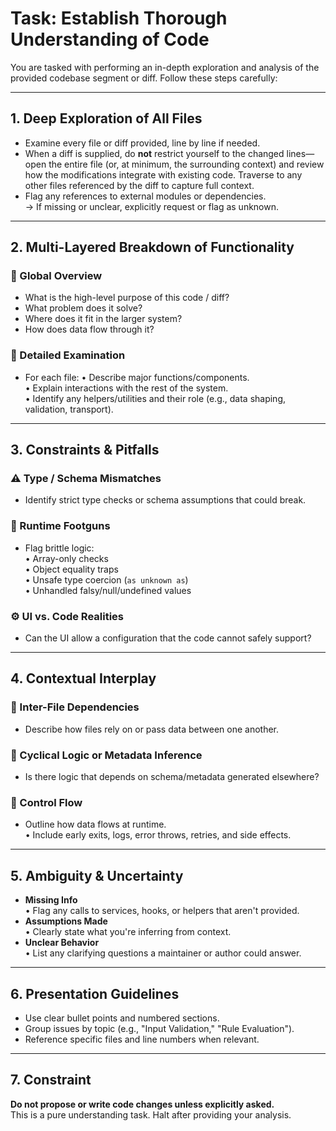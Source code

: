 # Task: Establish Thorough Understanding of Code

You are tasked with performing an in-depth exploration and analysis of the provided codebase segment or diff. Follow these steps carefully:

---

## 1. Deep Exploration of All Files
- Examine every file or diff provided, line by line if needed.
- When a diff is supplied, do **not** restrict yourself to the changed lines—open the entire file (or, at minimum, the surrounding context) and review how the modifications integrate with existing code. Traverse to any other files referenced by the diff to capture full context.
- Flag any references to external modules or dependencies.  
  → If missing or unclear, explicitly request or flag as unknown.

---

## 2. Multi-Layered Breakdown of Functionality

### 🔹 Global Overview
- What is the high-level purpose of this code / diff?
- What problem does it solve?
- Where does it fit in the larger system?
- How does data flow through it?

### 🔸 Detailed Examination
- For each file:
  • Describe major functions/components.  
  • Explain interactions with the rest of the system.  
  • Identify any helpers/utilities and their role (e.g., data shaping, validation, transport).

---

## 3. Constraints & Pitfalls

### ⚠️ Type / Schema Mismatches
- Identify strict type checks or schema assumptions that could break.

### 🧨 Runtime Footguns
- Flag brittle logic:  
  • Array-only checks  
  • Object equality traps  
  • Unsafe type coercion (`as unknown as`)  
  • Unhandled falsy/null/undefined values

### ⚙️ UI vs. Code Realities
- Can the UI allow a configuration that the code cannot safely support?

---

## 4. Contextual Interplay

### 🔗 Inter-File Dependencies
- Describe how files rely on or pass data between one another.

### 🔁 Cyclical Logic or Metadata Inference
- Is there logic that depends on schema/metadata generated elsewhere?

### 🔄 Control Flow
- Outline how data flows at runtime.  
  • Include early exits, logs, error throws, retries, and side effects.

---

## 5. Ambiguity & Uncertainty

- **Missing Info**  
  • Flag any calls to services, hooks, or helpers that aren't provided.
- **Assumptions Made**  
  • Clearly state what you're inferring from context.
- **Unclear Behavior**  
  • List any clarifying questions a maintainer or author could answer.

---

## 6. Presentation Guidelines

- Use clear bullet points and numbered sections.
- Group issues by topic (e.g., "Input Validation," "Rule Evaluation").
- Reference specific files and line numbers when relevant.

---

## 7. Constraint

**Do not propose or write code changes unless explicitly asked.**  
This is a pure understanding task. Halt after providing your analysis.